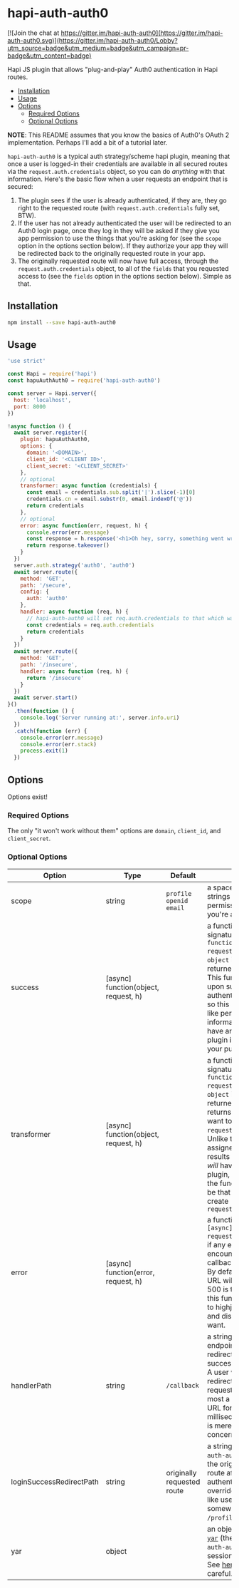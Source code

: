 # hapi-auth-auth0


[![Join the chat at https://gitter.im/hapi-auth-auth0](https://gitter.im/hapi-auth-auth0.svg)](https://gitter.im/hapi-auth-auth0/Lobby?utm_source=badge&utm_medium=badge&utm_campaign=pr-badge&utm_content=badge)

Hapi JS plugin that allows "plug-and-play" Auth0 authentication in Hapi routes.

<!-- toc -->

- [Installation](#installation)
- [Usage](#usage)
- [Options](#options)
  * [Required Options](#required-options)
  * [Optional Options](#optional-options)

<!-- tocstop -->

<strong>NOTE</strong>:  This README assumes that you know the basics of Auth0's OAuth 2 implementation.  Perhaps I'll add a bit of a tutorial later.

`hapi-auth-auth0` is a typical auth strategy/scheme hapi plugin, meaning that once a user is logged-in their credentials are available in all secured routes via the `request.auth.credentials` object, so you can do _anything_ with that information.  Here's the basic flow when a user requests an endpoint that is secured:

1.  The plugin sees if the user is already authenticated, if they are, they go right to the requested route (with `request.auth.credentials` fully set, BTW).
2. If the user has not already authenticated the user will be redirected to an Auth0 login page, once they log in they will be asked if they give you app permission to use the things that you're asking for (see the `scope` option in the options section below).  If they authorize your app they will be redirected back to the originally requested route in your app.
3. The originally requested route will now have full access, through the `request.auth.credentials` object, to all of the `fields` that you requested access to (see the `fields` option in the options section below).  Simple as that.

## Installation

```bash
npm install --save hapi-auth-auth0
```

## Usage

```js
'use strict'

const Hapi = require('hapi')
const hapuAuthAuth0 = require('hapi-auth-auth0')

const server = Hapi.server({
  host: 'localhost',
  port: 8000
})

!async function () {
  await server.register({
    plugin: hapuAuthAuth0,
    options: {
      domain: '<DOMAIN>',
      client_id: '<CLIENT ID>',
      client_secret: '<CLIENT_SECRET>'
    },
    // optional
    transformer: async function (credentials) {
      const email = credentials.sub.split('|').slice(-1)[0]
      credentials.cn = email.substr(0, email.indexOf('@'))
      return credentials
    },
    // optional
    error: async function(err, request, h) {
      console.error(err.message)
      const response = h.response('<h1>Oh hey, sorry, something went wrong.</h1>')
      return response.takeover()
    }
  })
  server.auth.strategy('auth0', 'auth0')
  await server.route({
    method: 'GET',
    path: '/secure',
    config: {
      auth: 'auth0'
    },
    handler: async function (req, h) {
      // hapi-auth-auth0 will set req.auth.credentials to that which was returned by Auth0
      const credentials = req.auth.credentials
      return credentials
    }
  })
  await server.route({
    method: 'GET',
    path: '/insecure',
    handler: async function (req, h) {
      return '/insecure'
    }
  })
  await server.start()
}()
  .then(function () {
    console.log('Server running at:', server.info.uri)
  })
  .catch(function (err) {
    console.error(err.message)
    console.error(err.stack)
    process.exit(1)
  })
```

## Options

Options exist!

### Required Options

The only "it won't work without them" options are `domain`, `client_id`, and `client_secret`.

### Optional Options

| Option | Type | Default | Description |
| --- | --- | --- | --- |
|scope|string|`profile openid email`|a space-separated list of strings that represent the permissions/scopes that you're asking the user for|
|success|[async] function(object, request, h)||a function with the signature `[async] function(object, request, h)` (where `object` is the information returned from Auth0).  This function is called upon successful authentication with Auth0, so this is useful for things like persisting user information, it does not have any impact on the plugin itself, it's meant for your purposes|
|transformer|[async] function(object, request, h)||a function with the signature `[async] function(object, request, h)` (where `object` is the information returned from Auth0) that returns the object that you want to become `request.auth.credentials`.  Unlike the function assigned to `success`, the results of this function call _will_ have an impact on the plugin, namely whatever the function returns will be that which is used to create `request.auth.credentials`|
|error|[async] function(error, request, h)||a function with signature `[async] function(error, request, h)` that is called if any errors are encountered with the callback that Auth0 calls.  By default the callback URL will respond with a 500 is there is a problem, this function can be used to highjack the response and display whatever you want.|
|handlerPath|string|`/callback`|a string that is the endpoint that Auth0 redirects to after successful authentication.  A user will be immediately redirected to the originally requested endpoint, so at most a user might see this URL for a few milliseconds, changing it is merely a cosmetic concern|
|loginSuccessRedirectPath|string|originally requested route|a string, by default `hapi-auth-auth0` will redirect to the originally requested route after successful authentication, you can override that here, if you'd like user to be redirected somewhere else, like `/profile`, for example|
|yar|object||an object that is passed to [`yar`](https://github.com/hapijs/yar) (the plugin that `hapi-auth-auth0` uses for session management). See [here](https://github.com/charlesread/hapi-auth-auth0/blob/master/lib/options.js) for defaults.  Be careful.|